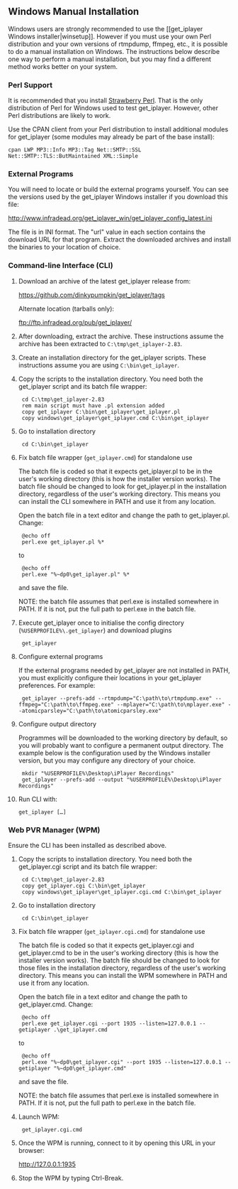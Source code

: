 ## Windows Manual Installation

Windows users are strongly recommended to use the [[get_iplayer Windows installer|winsetup]].  However if you must use your own Perl distribution and your own versions of rtmpdump, ffmpeg, etc., it is possible to do a manual installation on Windows.  The instructions below describe one way to perform a manual installation, but you may find a different method works better on your system.

### Perl Support

It is recommended that you install [Strawberry Perl](http://strawberryperl.com/).  That is the only distribution of Perl for Windows used to test get_iplayer.  However, other Perl distributions are likely to work.

Use the CPAN client from your Perl distribution to install additional modules for get_iplayer (some modules may already be part of the base install):

	cpan LWP MP3::Info MP3::Tag Net::SMTP::SSL Net::SMTP::TLS::ButMaintained XML::Simple

### External Programs

You will need to locate or build the external programs yourself.  You can see the versions used by the get_iplayer Windows installer if you download this file:

<http://www.infradead.org/get_iplayer_win/get_iplayer_config_latest.ini>

The file is in INI format.  The "url" value in each section contains the  download URL for that program.  Extract the downloaded archives and install the binaries to your location of choice.

### Command-line Interface (CLI)

1. Download an archive of the latest get_iplayer release from:

	<https://github.com/dinkypumpkin/get_iplayer/tags>

	Alternate location (tarballs only):

	<ftp://ftp.infradead.org/pub/get_iplayer/>

2. After downloading, extract the archive.  These instructions assume the archive has been extracted to `C:\tmp\get_iplayer-2.83`.

3. Create an installation directory for the get_iplayer scripts.  These instructions assume you are using `C:\bin\get_iplayer`.

4. Copy the scripts to the installation directory.  You need both the get_iplayer script and its batch file wrapper:

		cd C:\tmp\get_iplayer-2.83
		rem main script must have .pl extension added
		copy get_iplayer C:\bin\get_iplayer\get_iplayer.pl
		copy windows\get_iplayer\get_iplayer.cmd C:\bin\get_iplayer

5. Go to installation directory
	
		cd C:\bin\get_iplayer

6. Fix batch file wrapper (`get_iplayer.cmd`) for standalone use

	The batch file is coded so that it expects get_iplayer.pl to be in the user's working directory (this is how the installer version works).  The batch file should be changed to look for get_iplayer.pl in the installation directory, regardless of the user's working directory.  This means you can install the CLI somewhere in PATH and use it from any location.

	Open the batch file in a text editor and change the path to get_iplayer.pl.  Change:

		@echo off
		perl.exe get_iplayer.pl %*
	to
		
		@echo off
		perl.exe "%~dp0\get_iplayer.pl" %*

	and save the file.
	
	NOTE: the batch file assumes that perl.exe is installed somewhere in PATH.  If it is not, put the full path to perl.exe in the batch file.	
7. Execute get_iplayer once to initialise the config directory (`%USERPROFILE%\.get_iplayer`) and download plugins

    	get_iplayer

8. Configure external programs

	If the external programs needed by get_iplayer are not installed in PATH, you must explicitly configure their locations in your get_iplayer preferences.  For example:

		get_iplayer --prefs-add --rtmpdump="C:\path\to\rtmpdump.exe" --ffmpeg="C:\path\to\ffmpeg.exe" --mplayer="C:\path\to\mplayer.exe" --atomicparsley="C:\path\to\atomicparsley.exe"

9. Configure output directory

	Programmes will be downloaded to the working directory by default, so you will probably want to configure a permanent output directory.  The example below is the configuration used by the Windows installer version, but you may configure any directory of your choice.

		mkdir "%USERPROFILE%\Desktop\iPlayer Recordings"
		get_iplayer --prefs-add --output "%USERPROFILE%\Desktop\iPlayer Recordings"

10. Run CLI with:

    	get_iplayer […]
    	

### Web PVR Manager (WPM)

Ensure the CLI has been installed as described above.

1. Copy the scripts to installation directory.   You need both the get_iplayer.cgi script and its batch file wrapper:

		cd C:\tmp\get_iplayer-2.83
		copy get_iplayer.cgi C:\bin\get_iplayer
		copy windows\get_iplayer\get_iplayer.cgi.cmd C:\bin\get_iplayer
	
2. Go to installation directory
	
		cd C:\bin\get_iplayer

3. Fix batch file wrapper (`get_iplayer.cgi.cmd`) for standalone use

	The batch file is coded so that it expects get_iplayer.cgi and get_iplayer.cmd to be in the user's working directory (this is how the installer version works).  The batch file should be changed to look for those files in the installation directory, regardless of the user's working directory.  This means you can install the WPM somewhere in PATH and use it from any location.

	Open the batch file in a text editor and change the path to get_iplayer.cmd. Change:

		@echo off
		perl.exe get_iplayer.cgi --port 1935 --listen=127.0.0.1 --getiplayer .\get_iplayer.cmd

	to
		
		@echo off
		perl.exe "%~dp0\get_iplayer.cgi" --port 1935 --listen=127.0.0.1 --getiplayer "%~dp0\get_iplayer.cmd"

	and save the file.

	NOTE: the batch file assumes that perl.exe is installed somewhere in PATH.  If it is not, put the full path to perl.exe in the batch file.

4. Launch WPM:

    	get_iplayer.cgi.cmd

5. Once the WPM is running, connect to it by opening this URL in your browser:

    <http://127.0.0.1:1935>

6. Stop the WPM by typing Ctrl-Break.

